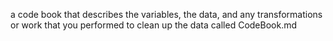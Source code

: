  a code book that describes the variables, the data, and 
 any transformations or work that you performed to clean up the data called CodeBook.md